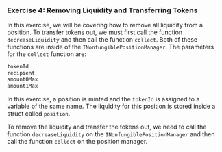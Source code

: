 ### Exercise 4: Removing Liquidity and Transferring Tokens

In this exercise, we will be covering how to remove all liquidity from a position. To transfer tokens out, we must first call the function `decreaseLiquidity` and then call the function `collect`. Both of these functions are inside of the `INonfungiblePositionManager`. The parameters for the `collect` function are:
```javascript
tokenId
recipient
amount0Max
amount1Max
```

In this exercise, a position is minted and the `tokenId` is assigned to a variable of the same name. The liquidity for this position is stored inside a struct called `position`.

To remove the liquidity and transfer the tokens out, we need to call the function `decreaseLiquidity` on the `INonfungiblePositionManager` and then call the function `collect` on the position manager.
